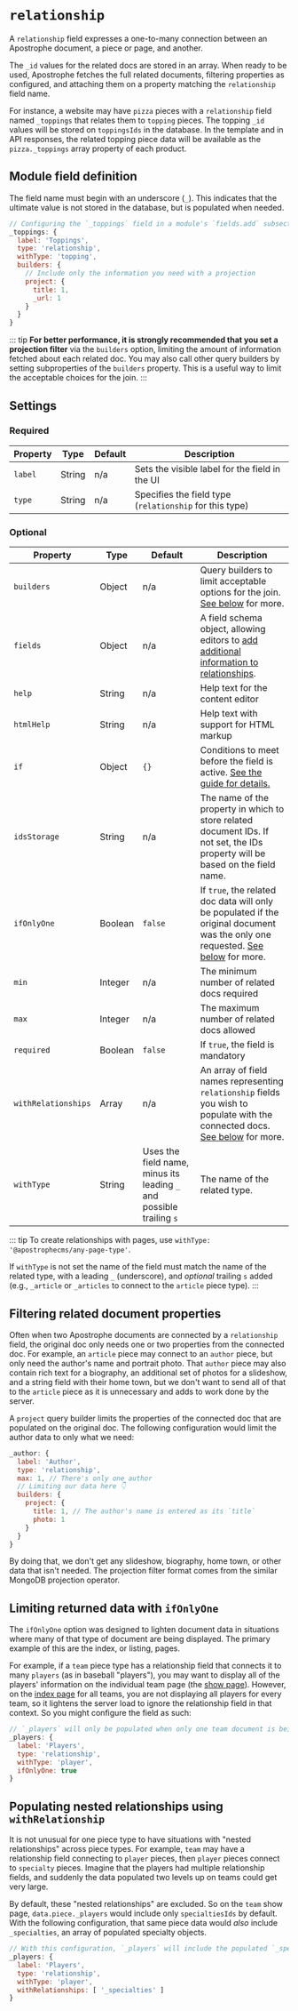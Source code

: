 # `relationship`

A `relationship` field expresses a one-to-many connection between an Apostrophe document, a piece or page, and another.

The `_id` values for the related docs are stored in an array. When ready to be used, Apostrophe fetches the full related documents, filtering properties as configured, and attaching them on a property matching the `relationship` field name.

For instance, a website may have `pizza` pieces with a `relationship` field named `_toppings` that relates them to `topping` pieces. The topping `_id` values will be stored on `toppingsIds` in the database. In the template and in API responses, the related topping piece data will be available as the `pizza._toppings` array property of each product.

## Module field definition

The field name must begin with an underscore (`_`). This indicates that the ultimate value is not stored in the database, but is populated when needed.

```javascript
// Configuring the `_toppings` field in a module's `fields.add` subsection:
_toppings: {
  label: 'Toppings',
  type: 'relationship',
  withType: 'topping',
  builders: {
    // Include only the information you need with a projection
    project: {
      title: 1,
      _url: 1
    }
  }
}
```

::: tip
**For better performance, it is strongly recommended that you set a projection filter** via the `builders` option, limiting the amount of information fetched about each related doc. You may also call other query builders by setting subproperties of the `builders` property. This is a useful way to limit the acceptable choices for the join.
:::
<!-- TODO: Link "query builders" to more docs on that feature -->

## Settings

### Required

|  Property | Type   | Default | Description |
|-----------|-----------|-----------|-----------|
|`label` | String | n/a | Sets the visible label for the field in the UI |
|`type` | String | n/a | Specifies the field type (`relationship` for this type) |

### Optional

|  Property | Type   | Default | Description |
|-----------|-----------|-----------|-----------|
|`builders` | Object | n/a | Query builders to limit acceptable options for the join. [See below](#filtering-related-document-properties) for more.|
|`fields` | Object | n/a | A field schema object, allowing editors to [add additional information to relationships](/guide/relationships#providing-context-with-fields). |
|`help` | String | n/a | Help text for the content editor |
|`htmlHelp` | String | n/a | Help text with support for HTML markup |
|`if` | Object | `{}` | Conditions to meet before the field is active. [See the guide for details.](/guide/conditional-fields) |
|`idsStorage` | String | n/a | The name of the property in which to store related document IDs. If not set, the IDs property will be based on the field name. |
|`ifOnlyOne` | Boolean | `false` | If `true`, the related doc data will only be populated if the original document was the only one requested. [See below](#limiting-returned-data-with-ifonlyone) for more. |
|`min` | Integer |  n/a | The minimum number of related docs required |
|`max` | Integer |  n/a | The maximum number of related docs allowed |
|`required` | Boolean | `false` | If `true`, the field is mandatory |
|`withRelationships` | Array |  n/a | An array of field names representing `relationship` fields you wish to populate with the connected docs. [See below](#populating-nested-relationships-using-withrelationship) for more. |
|`withType` | String | Uses the field name, minus its leading `_` and possible trailing `s` | The name of the related type. |

::: tip
To create relationships with pages, use `withType: '@apostrophecms/any-page-type'`.

If `withType` is not set the name of the field must match the name of the related type, with a leading `_` (underscore), and *optional* trailing `s` added (e.g., `_article` or `_articles` to connect to the `article` piece type).
:::

<!-- TODO: The following settings are likely to return, but are not yet implemented. -->
<!-- |readOnly | Boolean | false | If `true`, prevents the user from editing the field value | -->

## Filtering related document properties

Often when two Apostrophe documents are connected by a `relationship` field, the original doc only needs one or two properties from the connected doc. For example, an `article` piece may connect to an `author` piece, but only need the author's name and portrait photo. That `author` piece may also contain rich text for a biography, an additional set of photos for a slideshow, and a string field with their home town, but we don't want to send all of that to the `article` piece as it is unnecessary and adds to work done by the server.

A `project` query builder limits the properties of the connected doc that are populated on the original doc. The following configuration would limit the author data to only what we need:

```javascript
_author: {
  label: 'Author',
  type: 'relationship',
  max: 1, // There's only one author
  // Limiting our data here 👇
  builders: {
    project: {
      title: 1, // The author's name is entered as its `title`
      photo: 1
    }
  }
}
```

By doing that, we don't get any slideshow, biography, home town, or other data that isn't needed. The projection filter format comes from the similar MongoDB projection operator.

## Limiting returned data with `ifOnlyOne`

The `ifOnlyOne` option was designed to lighten document data in situations where many of that type of document are being displayed. The primary example of this are the index, or listing, pages.

For example, if a `team` piece type has a relationship field that connects it to many `players` (as in baseball "players"), you may want to display all of the players' information on the individual team page (the [show page](/reference/glossary.md#show-page)). However, on the [index page](/reference/glossary.md#index-page) for all teams, you are not displaying all players for every team, so it lightens the server load to ignore the relationship field in that context. So you might configure the field as such:

```javascript
// `_players` will only be populated when only one team document is being fetched
_players: {
  label: 'Players',
  type: 'relationship',
  withType: 'player',
  ifOnlyOne: true
}
```

## Populating nested relationships using `withRelationship`

It is not unusual for one piece type to have situations with "nested relationships" across piece types. For example, `team` may have a relationship field connecting to `player` pieces, then `player` pieces connect to `specialty` pieces. Imagine that the players had multiple relationship fields, and suddenly the data populated two levels up on teams could get very large.

By default, these "nested relationships" are excluded. So on the `team` show page, `data.piece._players` would include only `specialtiesIds` by default. With the following configuration, that same piece data would *also* include `_specialties`, an array of populated specialty objects.

```javascript
// With this configuration, `_players` will include the populated `_specialties` documents rather than only the specialty `_id` values.
_players: {
  label: 'Players',
  type: 'relationship',
  withType: 'player',
  withRelationships: [ '_specialties' ]
}
```
